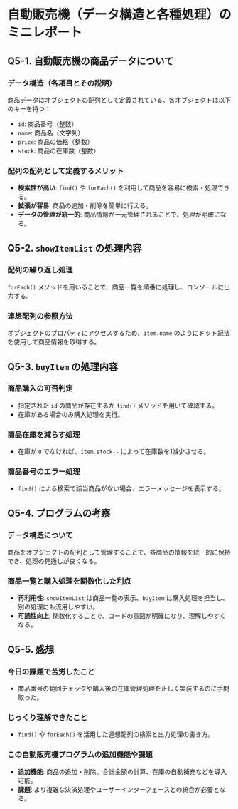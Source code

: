 # 自動販売機（データ構造と各種処理）のミニレポート

## Q5-1. 自動販売機の商品データについて
### データ構造（各項目とその説明）
商品データはオブジェクトの配列として定義されている。各オブジェクトは以下のキーを持つ：
- `id`: 商品番号（整数）
- `name`: 商品名（文字列）
- `price`: 商品の価格（整数）
- `stock`: 商品の在庫数（整数）

### 配列の配列として定義するメリット
- **検索性が高い**: `find()` や `forEach()` を利用して商品を容易に検索・処理できる。
- **拡張が容易**: 商品の追加・削除を簡単に行える。
- **データの管理が統一的**: 商品情報が一元管理されることで、処理が明確になる。

## Q5-2. `showItemList` の処理内容
### 配列の繰り返し処理
`forEach()` メソッドを用いることで、商品一覧を順番に処理し、コンソールに出力する。

### 連想配列の参照方法
オブジェクトのプロパティにアクセスするため、`item.name` のようにドット記法を使用して商品情報を取得する。

## Q5-3. `buyItem` の処理内容
### 商品購入の可否判定
- 指定された `id` の商品が存在するか `find()` メソッドを用いて確認する。
- 在庫がある場合のみ購入処理を実行。

### 商品在庫を減らす処理
- 在庫が `0` でなければ、`item.stock--` によって在庫数を1減少させる。

### 商品番号のエラー処理
- `find()` による検索で該当商品がない場合、エラーメッセージを表示する。

## Q5-4. プログラムの考察
### データ構造について
商品をオブジェクトの配列として管理することで、各商品の情報を統一的に保持でき、処理の見通しが良くなる。

### 商品一覧と購入処理を関数化した利点
- **再利用性**: `showItemList` は商品一覧の表示、`buyItem` は購入処理を担当し、別の処理にも流用しやすい。
- **可読性向上**: 関数化することで、コードの意図が明確になり、理解しやすくなる。

## Q5-5. 感想
### 今日の課題で苦労したこと
- 商品番号の範囲チェックや購入後の在庫管理処理を正しく実装するのに手間取った。

### じっくり理解できたこと
- `find()` や `forEach()` を活用した連想配列の検索と出力処理の書き方。

### この自動販売機プログラムの追加機能や課題
- **追加機能**: 商品の追加・削除、合計金額の計算、在庫の自動補充などを導入可能。
- **課題**: より複雑な決済処理やユーザーインターフェースとの統合が必要となる。

